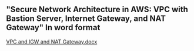 "Secure Network Architecture in AWS: VPC with Bastion Server, Internet Gateway, and NAT Gateway" In word format
---------------------------------------------------------------------------------------------------------------

[VPC and IGW and NAT Gateway.docx](https://github.com/harshaprasad21/AWS-projects/files/12379052/Secure.Network.Architecture.in.AWS.docx)




















